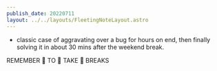 ```yaml
---
publish_date: 20220711    
layout: ../../layouts/FleetingNoteLayout.astro
---
```

- classic case of aggravating over a bug for hours on end, then finally solving it in about 30 mins after the weekend break. 

REMEMBER 👏  TO 👏  TAKE 👏  BREAKS